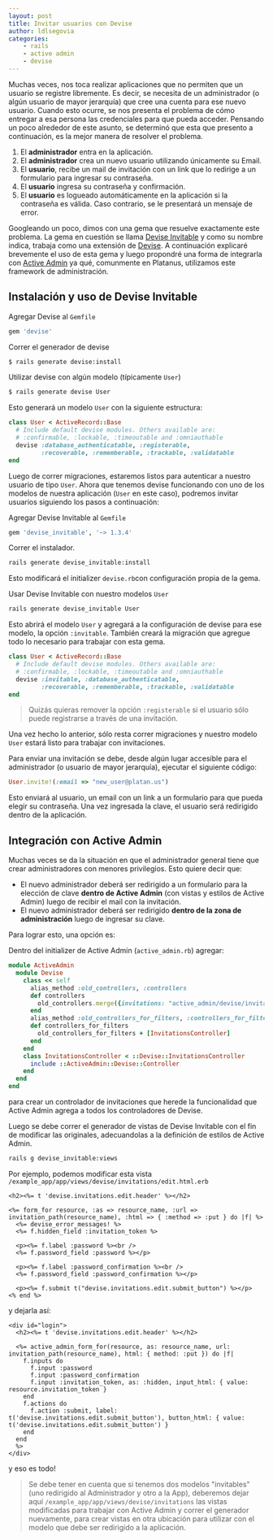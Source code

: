 ```yaml
---
layout: post
title: Invitar usuarios con Devise
author: ldlsegovia
categories:
    - rails
    - active admin
    - devise
---
```


Muchas veces, nos toca realizar aplicaciones que no permiten que un usuario se registre libremente. Es decir, se necesita de un administrador (o algún usuario de mayor jerarquía) que cree una cuenta para ese nuevo usuario. Cuando esto ocurre, se nos presenta el problema de cómo entregar a esa persona las credenciales para que pueda acceder. Pensando un poco alrededor de este asunto, se determinó que esta que presento a continuación, es la mejor manera de resolver el problema.

1. El **administrador** entra en la aplicación.
1. El **administrador** crea un nuevo usuario utilizando únicamente su Email.
1. El **usuario**, recibe un mail de invitación con un link que lo redirige a un formulario para ingresar su contraseña.
1. El **usuario** ingresa su contraseña y confirmación.
1. El **usuario** es logueado automáticamente en la aplicación si la contraseña es válida. Caso contrario, se le presentará un mensaje de error.

Googleando un poco, dimos con una gema que resuelve exactamente este problema. La gema en cuestión se llama [Devise Invitable](https://github.com/scambra/devise_invitable) y como su nombre indica, trabaja como una extensión de [Devise](https://github.com/plataformatec/devise). A continuación explicaré brevemente el uso de esta gema y luego propondré una forma de integrarla con [Active Admin](https://github.com/activeadmin/activeadmin) ya qué, comunmente en Platanus, utilizamos este framework de administración.

## Instalación y uso de Devise Invitable

Agregar Devise al `Gemfile`

```ruby
gem 'devise'
```
Correr el generador de devise

```bash
$ rails generate devise:install
```
Utilizar devise con algún modelo (típicamente `User`)

```bash
$ rails generate devise User
```
Esto generará un modelo `User` con la siguiente estructura:

```ruby
class User < ActiveRecord::Base
  # Include default devise modules. Others available are:
  # :confirmable, :lockable, :timeoutable and :omniauthable
  devise :database_authenticatable, :registerable,
         :recoverable, :rememberable, :trackable, :validatable
end
```
Luego de correr migraciones, estaremos listos para autenticar a nuestro usuario de tipo `User`.
Ahora que tenemos devise funcionando con uno de los modelos de nuestra aplicación (`User` en este caso), podremos invitar usuarios siguiendo los pasos a continuación:

Agregar Devise Invitable al `Gemfile`

```ruby
gem 'devise_invitable', '~> 1.3.4'
```

Correr el instalador.

```bash
rails generate devise_invitable:install
```
Esto modificará el initializer `devise.rb`con configuración propia de la gema.

Usar Devise Invitable con nuestro modelos `User`

```bash
rails generate devise_invitable User
```

Esto abrirá el modelo `User` y agregará a la configuración de devise para ese modelo, la opción `:invitable`. También creará la migración que agregue todo lo necesario para trabajar con esta gema.

```ruby
class User < ActiveRecord::Base
  # Include default devise modules. Others available are:
  # :confirmable, :lockable, :timeoutable and :omniauthable
  devise :invitable, :database_authenticatable,
         :recoverable, :rememberable, :trackable, :validatable
end
```
> Quizás quieras remover la opción `:registerable` si el usuario sólo puede registrarse a través de una invitación.

Una vez hecho lo anterior, sólo resta correr migraciones y nuestro modelo `User` estará listo para trabajar con invitaciones.

Para enviar una invitación se debe, desde algún lugar accesible para el administrador (o usuario de mayor jerarquía), ejecutar el siguiente código:

```ruby
User.invite!(:email => "new_user@platan.us")
```
Esto enviará al usuario, un email con un link a un formulario para que pueda elegir su contraseña. Una vez ingresada la clave, el usuario será redirigido dentro de la aplicación.

## Integración con Active Admin

Muchas veces se da la situación en que el administrador general tiene que crear administradores con menores privilegios. Esto quiere decir que:

* El nuevo administrador deberá ser redirigido a un formulario para la elección de clave **dentro de Active Admin** (con vistas y estilos de Active Admin) luego de recibir el mail con la invitación.
* El nuevo administrador deberá ser redirigido **dentro de la zona de administración** luego de ingresar su clave.

Para lograr esto, una opción es:

Dentro del initializer de Active Admin (`active_admin.rb`) agregar:

```ruby
module ActiveAdmin
  module Devise
    class << self
      alias_method :old_controllers, :controllers
      def controllers
        old_controllers.merge({invitations: "active_admin/devise/invitations"})
      end
      alias_method :old_controllers_for_filters, :controllers_for_filters
      def controllers_for_filters
        old_controllers_for_filters + [InvitationsController]
      end
    end
    class InvitationsController < ::Devise::InvitationsController
      include ::ActiveAdmin::Devise::Controller
    end
  end
end
```
para crear un controlador de invitaciones que herede la funcionalidad que Active Admin agrega a todos los controladores de Devise.

Luego se debe correr el generador de vistas de Devise Invitable con el fin de modificar las originales, adecuandolas a la definición de estilos de Active Admin.

```bash
rails g devise_invitable:views
```

Por ejemplo, podemos modificar esta vista `/example_app/app/views/devise/invitations/edit.html.erb`

```erb
<h2><%= t 'devise.invitations.edit.header' %></h2>

<%= form_for resource, :as => resource_name, :url => invitation_path(resource_name), :html => { :method => :put } do |f| %>
  <%= devise_error_messages! %>
  <%= f.hidden_field :invitation_token %>

  <p><%= f.label :password %><br />
  <%= f.password_field :password %></p>

  <p><%= f.label :password_confirmation %><br />
  <%= f.password_field :password_confirmation %></p>

  <p><%= f.submit t("devise.invitations.edit.submit_button") %></p>
<% end %>
```

y dejarla así:

```erb
<div id="login">
  <h2><%= t 'devise.invitations.edit.header' %></h2>

  <%= active_admin_form_for(resource, as: resource_name, url: invitation_path(resource_name), html: { method: :put }) do |f|
    f.inputs do
      f.input :password
      f.input :password_confirmation
      f.input :invitation_token, as: :hidden, input_html: { value: resource.invitation_token }
    end
    f.actions do
      f.action :submit, label: t('devise.invitations.edit.submit_button'), button_html: { value: t('devise.invitations.edit.submit_button') }
    end
  end
  %>
</div>
```

y eso es todo!

> Se debe tener en cuenta que si tenemos dos modelos "invitables" (uno redirigido al Administrador y otro a la App), deberemos dejar aquí `/example_app/app/views/devise/invitations` las vistas modificadas para trabajar con Active Admin y correr el generador nuevamente, para crear vistas en otra ubicación para utilizar con el modelo que debe ser redirigido a la aplicación.

